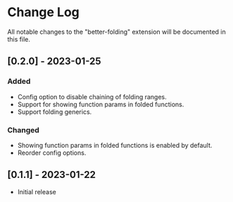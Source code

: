 # Change Log

All notable changes to the "better-folding" extension will be documented in this file.

## [0.2.0] - 2023-01-25

### Added

- Config option to disable chaining of folding ranges.
- Support for showing function params in folded functions.
- Support folding generics.

### Changed

- Showing function params in folded functions is enabled by default.
- Reorder config options.

## [0.1.1] - 2023-01-22

- Initial release
